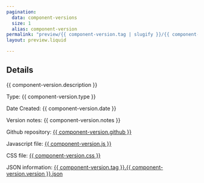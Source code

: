 ```yaml
---
pagination:
  data: component-versions
  size: 1
  alias: component-version
permalink: "preview/{{ component-version.tag | slugify }}/{{ component-version.version | slugify }}/"
layout: preview.liquid

---
```

## Details

{{ component-version.description }}

Type: {{ component-version.type }}

Date Created: {{ component-version.date }}

Version notes: {{ component-version.notes }}

Github repository: <a href="{{ component-version.github }}">{{ component-version.github }}</a>

Javascript file:  <a href="{{ component-version.js }}">{{ component-version.js }}</a>

CSS file: <a href="{{ component-version.css }}">{{ component-version.css }}</a>

JSON information: <a href="/imported_json/component_versions/{{ component-version.tag }}.{{ component-version.version }}.json">{{ component-version.tag }}.{{ component-version.version }}.json</a>
